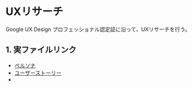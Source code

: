 # UXリサーチ

Google UX Design プロフェッショナル認定証に沿って、UXリサーチを行う。

## 1. 実ファイルリンク
- [ペルソナ](https://docs.google.com/presentation/d/1_ywkaJUOcHdU-Qv18u5J2gbrHUsxV7nFAzxzGIJo9tg/edit#slide=id.p1)
- [ユーザーストーリー](https://docs.google.com/presentation/d/1LuZ8kwhA71P6gYslS7oK3xStP7eugCYAYn6YiE6ATJQ/edit#slide=id.g303a3dcad50_0_0)
- 